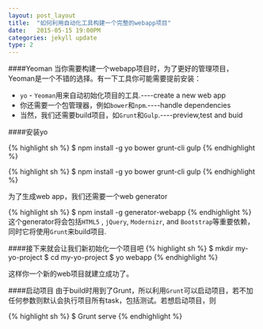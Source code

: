 ```yaml
---
layout: post_layout
title:  "如何利用自动化工具构建一个完整的webapp项目"
date:   2015-05-15 19:00PM
categories: jekyll update
type: 2
---
```

####Yeoman
当你需要构建一个webapp项目时，为了更好的管理项目，Yeoman是一个不错的选择。有一下工具你可能需要提前安装：

- `yo` - `Yeoman`用来自动初始化项目的工具.----create a new web app
- 你还需要一个包管理器，例如`bower`和`npm`.----handle dependencies 
- 当然，我们还需要build项目，如`Grunt`和`Gulp`.----preview,test and buid



####安装yo

{% highlight sh %}
$ npm install -g yo bower grunt-cli gulp
{% endhighlight %}


{% highlight sh %}
$ npm install -g yo bower grunt-cli gulp
{% endhighlight %}

为了生成web app，我们还需要一个web generator

{% highlight sh %}
$ npm install -g generator-webapp
{% endhighlight %}
这个generator将会包括`HTML5` , `jQuery`, `Modernizr`, and `Bootstrap`等重要依赖，同时它将使用`Grunt`来build项目. 

####接下来就会让我们新初始化一个项目吧
{% highlight sh %}
$ mkdir my-yo-project
$ cd my-yo-project
$ yo webapp
{% endhighlight %}

这样你一个新的web项目就建立成功了。

####启动项目
由于build时用到了Grunt，所以利用`Grunt`可以启动项目，若不加任何参数则默认会执行项目所有task，包括测试。若想启动项目，则

{% highlight sh %}
$ Grunt serve
{% endhighlight %}


